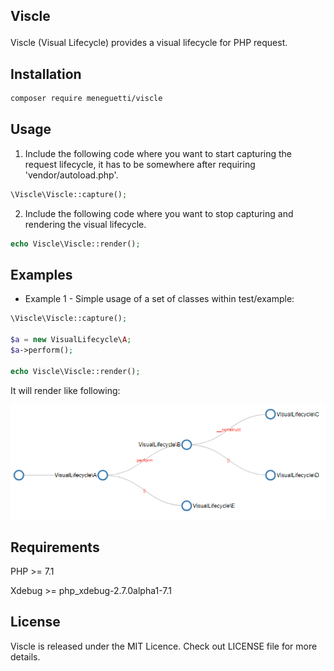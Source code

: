 ## <p align="left">Viscle</p>

Viscle (Visual Lifecycle) provides a visual lifecycle for PHP request.


## Installation

```sh
composer require meneguetti/viscle
```

## Usage
1. Include the following code where you want to start capturing the request lifecycle, it has to be somewhere after requiring 'vendor/autoload.php'.
```php
\Viscle\Viscle::capture(); 
```
2. Include the following code where you want to stop capturing and rendering the visual lifecycle.
```php
echo Viscle\Viscle::render();
```

## Examples
* Example 1 - Simple usage of a set of classes within test/example:

```php
\Viscle\Viscle::capture();

$a = new VisualLifecycle\A;
$a->perform();

echo Viscle\Viscle::render();
```
It will render like following:

![Example 1](/test/example/image/1.png)

## Requirements

PHP >= 7.1

Xdebug >= php_xdebug-2.7.0alpha1-7.1

## License

Viscle is released under the MIT Licence. Check out LICENSE file for more details.